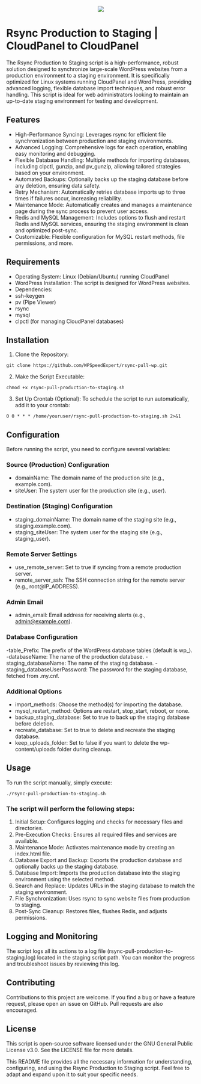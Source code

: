 <p align="center">
  <a href="https://wpspeedexpert.com/" target="_blank">
    <img src="https://wpspeedexpert.com/wp-content/uploads/2024/06/wpspeedexpert-dark-light-grey-400.webp">
  </a>
</p>

# Rsync Production to Staging | CloudPanel to CloudPanel
The Rsync Production to Staging script is a high-performance, robust solution designed to synchronize large-scale WordPress websites from a production environment to a staging environment. It is specifically optimized for Linux systems running CloudPanel and WordPress, providing advanced logging, flexible database import techniques, and robust error handling. This script is ideal for web administrators looking to maintain an up-to-date staging environment for testing and development.

## Features
- High-Performance Syncing: Leverages rsync for efficient file synchronization between production and staging environments.
- Advanced Logging: Comprehensive logs for each operation, enabling easy monitoring and debugging.
- Flexible Database Handling: Multiple methods for importing databases, including clpctl, gunzip, and pv_gunzip, allowing tailored strategies based on your environment.
- Automated Backups: Optionally backs up the staging database before any deletion, ensuring data safety.
- Retry Mechanism: Automatically retries database imports up to three times if failures occur, increasing reliability.
- Maintenance Mode: Automatically creates and manages a maintenance page during the sync process to prevent user access.
- Redis and MySQL Management: Includes options to flush and restart Redis and MySQL services, ensuring the staging environment is clean and optimized post-sync.
- Customizable: Flexible configuration for MySQL restart methods, file permissions, and more.

## Requirements

- Operating System: Linux (Debian/Ubuntu) running CloudPanel
- WordPress Installation: The script is designed for WordPress websites.
- Dependencies:
- ssh-keygen
- pv (Pipe Viewer)
- rsync
- mysql
- clpctl (for managing CloudPanel databases)

## Installation

1. Clone the Repository:
```
git clone https://github.com/WPSpeedExpert/rsync-pull-wp.git
```

2. Make the Script Executable:
```
chmod +x rsync-pull-production-to-staging.sh
```

3. Set Up Crontab (Optional):
To schedule the script to run automatically, add it to your crontab:
```
0 0 * * * /home/youruser/rsync-pull-production-to-staging.sh 2>&1
```

## Configuration

Before running the script, you need to configure several variables:

### Source (Production) Configuration

- domainName: The domain name of the production site (e.g., example.com).
- siteUser: The system user for the production site (e.g., user).

### Destination (Staging) Configuration

- staging_domainName: The domain name of the staging site (e.g., staging.example.com).
- staging_siteUser: The system user for the staging site (e.g., staging_user).

### Remote Server Settings

- use_remote_server: Set to true if syncing from a remote production server.
- remote_server_ssh: The SSH connection string for the remote server (e.g., root@IP_ADDRESS).

### Admin Email

- admin_email: Email address for receiving alerts (e.g., admin@example.com).

### Database Configuration

-table_Prefix: The prefix of the WordPress database tables (default is wp_).
-databaseName: The name of the production database.
-staging_databaseName: The name of the staging database.
-staging_databaseUserPassword: The password for the staging database, fetched from .my.cnf.

### Additional Options

- import_methods: Choose the method(s) for importing the database.
- mysql_restart_method: Options are restart, stop_start, reboot, or none.
- backup_staging_database: Set to true to back up the staging database before deletion.
- recreate_database: Set to true to delete and recreate the staging database.
- keep_uploads_folder: Set to false if you want to delete the wp-content/uploads folder during cleanup.

## Usage

To run the script manually, simply execute:
```
./rsync-pull-production-to-staging.sh
```
### The script will perform the following steps:

1.	Initial Setup: Configures logging and checks for necessary files and directories.
2.	Pre-Execution Checks: Ensures all required files and services are available.
3.	Maintenance Mode: Activates maintenance mode by creating an index.html file.
4.	Database Export and Backup: Exports the production database and optionally backs up the staging database.
5.	Database Import: Imports the production database into the staging environment using the selected method.
6.	Search and Replace: Updates URLs in the staging database to match the staging environment.
7.	File Synchronization: Uses rsync to sync website files from production to staging.
8.	Post-Sync Cleanup: Restores files, flushes Redis, and adjusts permissions.

## Logging and Monitoring

The script logs all its actions to a log file (rsync-pull-production-to-staging.log) located in the staging script path. You can monitor the progress and troubleshoot issues by reviewing this log.

## Contributing

Contributions to this project are welcome. If you find a bug or have a feature request, please open an issue on GitHub. Pull requests are also encouraged.

## License

This script is open-source software licensed under the GNU General Public License v3.0. See the LICENSE file for more details.

This README file provides all the necessary information for understanding, configuring, and using the Rsync Production to Staging script. Feel free to adapt and expand upon it to suit your specific needs.
